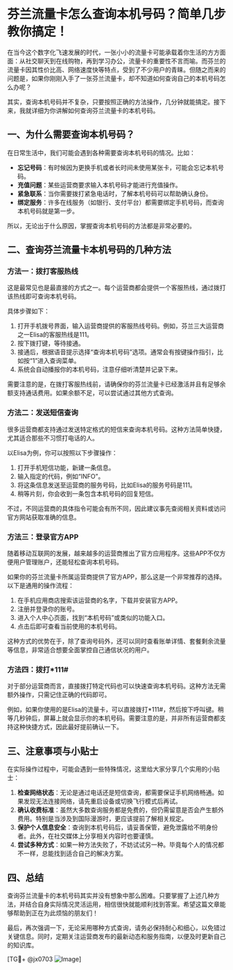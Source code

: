 # 芬兰流量卡怎么查询本机号码？简单几步教你搞定！

在当今这个数字化飞速发展的时代，一张小小的流量卡可能承载着你生活的方方面面：从社交聊天到在线购物，再到学习办公，流量卡的重要性不言而喻。而芬兰的流量卡因其性价比高、网络速度快等特点，受到了不少用户的青睐。但随之而来的问题是，如果你刚刚入手了一张芬兰流量卡，却不知道如何查询自己的本机号码怎么办呢？

其实，查询本机号码并不复杂，只要按照正确的方法操作，几分钟就能搞定。接下来，我就详细为你讲解如何查询芬兰流量卡的本机号码。

## 一、为什么需要查询本机号码？

在日常生活中，我们可能会遇到各种需要查询本机号码的情况。比如：

- **忘记号码**：有时候因为更换手机或者长时间未使用某张卡，可能会忘记本机号码。
- **充值问题**：某些运营商要求输入本机号码才能进行充值操作。
- **紧急联系**：当你需要拨打紧急电话时，了解本机号码可以帮助确认身份。
- **绑定服务**：许多在线服务（如银行、支付平台）都需要绑定手机号码，而查询本机号码就是第一步。

所以，无论出于什么原因，掌握查询本机号码的方法都是非常必要的。

## 二、查询芬兰流量卡本机号码的几种方法

### 方法一：拨打客服热线

这是最常见也是最直接的方式之一。每个运营商都会提供一个客服热线，通过拨打该热线即可查询本机号码。

具体步骤如下：
1. 打开手机拨号界面，输入运营商提供的客服热线号码。例如，芬兰三大运营商之一Elisa的客服热线是111。
2. 按下拨打键，等待接通。
3. 接通后，根据语音提示选择“查询本机号码”选项。通常会有按键操作指引，比如按“1”进入查询菜单。
4. 系统会自动播报你的本机号码，注意仔细听清楚并记录下来。

需要注意的是，在拨打客服热线前，请确保你的芬兰流量卡已经激活并且有足够余额支持通话费用。如果余额不足，可以尝试通过其他方式查询。

### 方法二：发送短信查询

很多运营商都支持通过发送特定格式的短信来查询本机号码。这种方法简单快捷，尤其适合那些不习惯打电话的人。

以Elisa为例，你可以按照以下步骤操作：
1. 打开手机短信功能，新建一条信息。
2. 输入指定的代码，例如“INFO”。
3. 将这条信息发送至运营商的服务号码，比如Elisa的服务号码是111。
4. 稍等片刻，你会收到一条包含本机号码的回复短信。

不过，不同运营商的具体指令可能会有所不同，因此建议事先查阅相关资料或访问官方网站获取准确的信息。

### 方法三：登录官方APP

随着移动互联网的发展，越来越多的运营商推出了官方应用程序。这些APP不仅方便用户管理账户，还能轻松查询本机号码。

如果你的芬兰流量卡所属运营商提供了官方APP，那么这是一个非常推荐的选择。以下是通用的操作流程：
1. 在手机应用商店搜索该运营商的名字，下载并安装官方APP。
2. 注册并登录你的账号。
3. 进入个人中心页面，找到“本机号码”或类似的功能入口。
4. 点击后即可查看当前使用的本机号码。

这种方式的优势在于，除了查询号码外，还可以同时查看账单详情、套餐剩余流量等信息，非常适合想要全面掌控自己通信状况的用户。

### 方法四：拨打*111#

对于部分运营商而言，直接拨打特定代码也可以快速查询本机号码。这种方法无需额外操作，只需记住正确的代码即可。

例如，如果你使用的是Elisa的流量卡，可以直接拨打*111#，然后按下呼叫键。稍等几秒钟后，屏幕上就会显示你的本机号码。需要注意的是，并非所有运营商都支持这种快捷方式，因此最好提前确认一下。

## 三、注意事项与小贴士

在实际操作过程中，可能会遇到一些特殊情况，这里给大家分享几个实用的小贴士：

1. **检查网络状态**：无论是通过电话还是短信查询，都需要保证手机网络畅通。如果发现无法连接网络，请先重启设备或切换飞行模式后再试。
2. **确认收费标准**：虽然大多数查询服务都是免费的，但仍需留意是否会产生额外费用。特别是当涉及到国际漫游时，更应该提前了解相关规定。
3. **保护个人信息安全**：查询到本机号码后，请妥善保管，避免泄露给不明身份者。此外，在社交媒体上分享相关内容时也要谨慎。
4. **尝试多种方式**：如果一种方法失败了，不妨试试另一种。毕竟每个人的情况都不一样，总能找到适合自己的解决方案。

## 四、总结

查询芬兰流量卡的本机号码其实并没有想象中那么困难。只要掌握了上述几种方法，并结合自身实际情况灵活运用，相信很快就能顺利找到答案。希望这篇文章能够帮助到正在为此烦恼的朋友们！

最后，再次强调一下，无论采用哪种方式查询，请务必保持耐心和细心，以免错过关键信息。同时，定期关注运营商发布的最新动态和服务指南，以便及时更新自己的知识库。

[TG💪+ @jx0703 ![Image](https://github.com/user-attachments/assets/dbca1d08-cadb-493c-b0ec-ad6f7a83f270)]